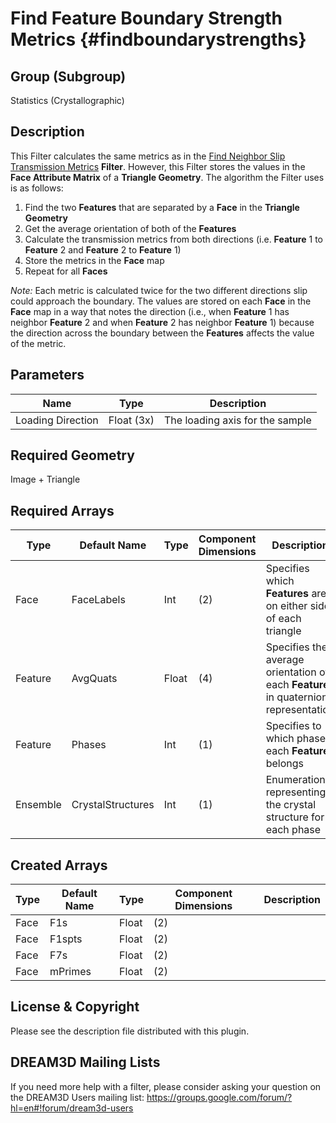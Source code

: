 Find Feature Boundary Strength Metrics {#findboundarystrengths}
=============

## Group (Subgroup) ##
Statistics (Crystallographic)

## Description ##
This Filter calculates the same metrics as in the [Find Neighbor Slip Transmission Metrics](FindSlipTransmissionMetrics.html "") **Filter**.  However, this Filter stores the values in the **Face Attribute Matrix** of a **Triangle Geometry**.  The algorithm the Filter uses is as follows:

1. Find the two **Features** that are separated by a **Face** in the **Triangle Geometry**
2. Get the average orientation of both of the **Features**
3. Calculate the transmission metrics from both directions (i.e. **Feature** 1 to **Feature** 2 and **Feature** 2 to **Feature** 1)
4. Store the metrics in the **Face** map
5. Repeat for all **Faces**

*Note:* Each metric is calculated twice for the two different directions slip could approach the boundary.  The values are stored on each **Face** in the **Face** map in a way that notes the direction (i.e., when **Feature** 1 has neighbor **Feature** 2 and when **Feature** 2 has neighbor **Feature** 1) because the direction across the boundary between the **Features** affects the value of the metric. 

## Parameters ##
| Name | Type | Description |
|------|------| ----------- |
| Loading Direction | Float (3x) | The loading axis for the sample |

## Required Geometry ##
Image + Triangle

## Required Arrays ##
| Type | Default Name | Type | Component Dimensions | Description |
|------|--------------|-------------|---------|-----|
| Face | FaceLabels | Int | (2) | Specifies which **Features** are on either side of each triangle |
| Feature | AvgQuats | Float | (4) | Specifies the average orientation of each **Feature** in quaternion representation |
| Feature | Phases | Int | (1) | Specifies to which phase each **Feature** belongs |
| Ensemble | CrystalStructures | Int | (1) | Enumeration representing the crystal structure for each phase |

## Created Arrays ##
| Type | Default Name | Type | Component Dimensions | Description |
|------|--------------|-------------|---------|-----|
| Face | F1s | Float | (2) | |
| Face | F1spts | Float | (2) | |
| Face | F7s | Float | (2) | |
| Face | mPrimes | Float | (2) | |

## License & Copyright ##

Please see the description file distributed with this plugin.

## DREAM3D Mailing Lists ##

If you need more help with a filter, please consider asking your question on the DREAM3D Users mailing list:
https://groups.google.com/forum/?hl=en#!forum/dream3d-users


